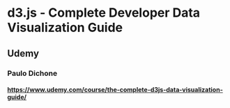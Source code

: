 # d3.js - Complete Developer Data Visualization Guide
## Udemy
### Paulo Dichone
#### https://www.udemy.com/course/the-complete-d3js-data-visualization-guide/
